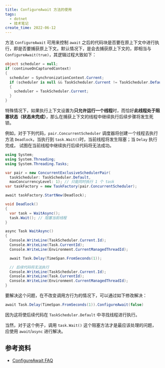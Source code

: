 ```yaml
---
title: ConfigureAwait 方法的使用
tags:
  - dotnet
  - 技术笔记
create_time: 2022-06-12
---
```


方法 `ConfigureAwait` 可用来控制 `await` 之后的代码块是否要在原上下文中进行执行，即是否要捕获原上下文。默认情况下，是会去捕获原上下文的，即相当与 `ConfigureAwait(true)`，其逻辑过程大致如下：

```csharp
object scheduler = null;
if (continueOnCapturedContext)
{
  scheduler = SynchronizationContext.Current;
  if (scheduler is null && TaskScheduler.Current != TaskScheduler.Default)
  {
    scheduler = TaskScheduler.Current;
  }
}
```

特殊情况下，如果执行上下文设置为**只允许运行一个线程**时，而恰好**此线程处于阻塞状态（状态未完成）**，那么在捕获上下文的线程中继续执行后续步骤将发生死锁。

例如，对于下列代码，`pair.ConcurrentScheduler` 调度器将创建一个线程去执行方法 `Deadlock`，当执行到 `task.Wait()`时，当前线程将发生阻塞；当 `Delay` 执行完成， 试图在当前线程中继续执行后续代码将无法成功。

```csharp
using System;
using System.Threading;
using System.Threading.Tasks;

var pair = new ConcurrentExclusiveSchedulerPair(
  taskScheduler: TaskScheduler.Default,
  maxConcurrencyLevel: 1); // 只能同时执行 1 个 task
var taskFactory = new TaskFactory(pair.ConcurrentScheduler);

await taskFactory.StartNew(Deadlock);

void Deadlock()
{
  var task = WaitAsync();
  task.Wait(); // 阻塞当前线程
}

async Task WaitAsync()
{
  Console.WriteLine(TaskScheduler.Current.Id);
  Console.WriteLine(Task.CurrentId);
  Console.WriteLine(Environment.CurrentManagedThreadId);

  await Task.Delay(TimeSpan.FromSeconds(1));

  // 后续代码将无法执行
  Console.WriteLine(TaskScheduler.Current.Id);
  Console.WriteLine(Task.CurrentId);
  Console.WriteLine(Environment.CurrentManagedThreadId);
}
```

要解决这个问题，在不改变调用方行为的情况下，可以通过如下修改解决：

```csharp
await Task.Delay(TimeSpan.FromSeconds(1)).ConfigureAwait(false)
```
因为这将使后续代码在 `TaskScheduler.Default` 中寻找线程进行执行。

当然，对于这个例子，调用 `task.Wait()` 这个阻塞方法才是最应该处理的问题，应使用 `await`/`async` 进行解决。

## 参考资料

- [ConfigureAwait FAQ](https://devblogs.microsoft.com/dotnet/configureawait-faq/)
